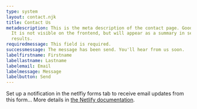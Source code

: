 ```yaml
---
type: system
layout: contact.njk
title: Contact Us
metadescription: This is the meta description of the contact page. Good for SEO.
  It is not visible on the frontend, but will appear as a summary in search
  results.
requiredmessage: This field is required.
successmessage: The message has been send. You'll hear from us soon.
labelfirstname: Firstname
labellastname: Lastname
labelemail: Email
labelmessage: Message
labelbutton: Send
---
```

Set up a notification in the netlfiy forms tab to receive email updates from this form... More details in [the Netlify documentation](https://docs.netlify.com/forms/setup/).